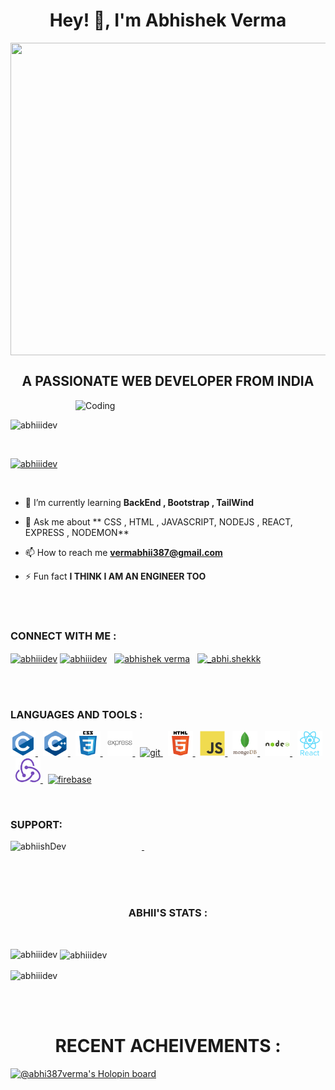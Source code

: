 <h1 align="center">Hey! 👋, I'm Abhishek Verma</h1>
<img align="center" height=500px width=900px src="https://imgs.search.brave.com/rvUj-4w4gORSmRBVP9aVxDsqz3dWyCtEoOS5KmitwfM/rs:fit:800:600:1/g:ce/aHR0cHM6Ly9taXJv/Lm1lZGl1bS5jb20v/bWF4LzE2MDAvMCpD/LWNQUDlEMk1JeWVl/eEFULmdpZg.gif">
<h2 align="center">A PASSIONATE WEB DEVELOPER FROM INDIA </h3>
<img align="right" alt="Coding" width="400" src="https://imgs.search.brave.com/sKUXuQ-Q7qk_d1q67gCDfB5LVuUAXA64n5nwyUHswak/rs:fit:680:428:1/g:ce/aHR0cDovL3N0dWRp/b3BpeGVsLmluL3dw/LWNvbnRlbnQvdXBs/b2Fkcy8yMDE3LzEx/L3Nlbmlvci1mcm9u/dC1lbmQtZGV2ZWxv/cGVyLW9wZW5pbmdz/LTEuZ2lm.gif">
<br>
<p align="left"> <img src="https://komarev.com/ghpvc/?username=abhiiidev&label=Profile%20views&color=0e75b6&style=flat" alt="abhiiidev" /> </p>
<br>

<p align="left"> <a href="https://twitter.com/abhiiidev" target="blank"><img src="https://img.shields.io/twitter/follow/abhiiidev?logo=twitter&style=for-the-badge" alt="abhiiidev" /></a> </p>
<br>

- 🌱 I’m currently learning **BackEnd , Bootstrap , TailWind**

- 💬 Ask me about ** CSS , HTML , JAVASCRIPT, NODEJS , REACT, EXPRESS , NODEMON**

- 📫 How to reach me **vermabhii387@gmail.com**

- ⚡ Fun fact **I THINK I AM AN ENGINEER TOO**
 <br>
<br>



<h3 align="left">CONNECT WITH ME : </h3>
<p align="left">
 <a href="https://dev.to/abhiiidev" target="blank"><img align="center" src="https://raw.githubusercontent.com/rahuldkjain/github-profile-readme-generator/master/src/images/icons/Social/devto.svg" alt="abhiiidev" height="30" width="40" /></a>
<a href="https://twitter.com/abhiiidev" target="blank"><img align="center" src="https://raw.githubusercontent.com/rahuldkjain/github-profile-readme-generator/master/src/images/icons/Social/twitter.svg" alt="abhiiidev" height="30" width="40" /></a>
  &nbsp;
<a href="https://www.linkedin.com/in/abhishek-verma-232ba6225/" target="blank"><img align="center" src="https://raw.githubusercontent.com/rahuldkjain/github-profile-readme-generator/master/src/images/icons/Social/linked-in-alt.svg" alt="abhishek verma" height="30" width="40" /></a>
   &nbsp;
<a href="https://instagram.com/_abhi.shekkk" target="blank"><img align="center" src="https://raw.githubusercontent.com/rahuldkjain/github-profile-readme-generator/master/src/images/icons/Social/instagram.svg" alt="_abhi.shekkk" height="30" width="40" /></a>
   &nbsp;

</p>
<br>
<br>
<h3 align="left">LANGUAGES AND TOOLS : </h3>
<p align="left"> <a href="https://www.cprogramming.com/" target="_blank" rel="noreferrer"> <img src="https://raw.githubusercontent.com/devicons/devicon/master/icons/c/c-original.svg" alt="c" width="40" height="40"/> </a>
   &nbsp;
  <a href="https://www.w3schools.com/cpp/" target="_blank" rel="noreferrer"> <img src="https://raw.githubusercontent.com/devicons/devicon/master/icons/cplusplus/cplusplus-original.svg" alt="cplusplus" width="40" height="40"/> </a>
   &nbsp;
  <a href="https://www.w3schools.com/css/" target="_blank" rel="noreferrer"> <img src="https://raw.githubusercontent.com/devicons/devicon/master/icons/css3/css3-original-wordmark.svg" alt="css3" width="40" height="40"/> </a>
   &nbsp;
  <a href="https://expressjs.com" target="_blank" rel="noreferrer"> <img src="https://raw.githubusercontent.com/devicons/devicon/master/icons/express/express-original-wordmark.svg" alt="express" width="40" height="40"/> </a> 
   &nbsp;
  <a href="https://git-scm.com/" target="_blank" rel="noreferrer"> <img src="https://www.vectorlogo.zone/logos/git-scm/git-scm-icon.svg" alt="git" width="40" height="40"/> </a> 
   &nbsp;
  <a href="https://www.w3.org/html/" target="_blank" rel="noreferrer"> <img src="https://raw.githubusercontent.com/devicons/devicon/master/icons/html5/html5-original-wordmark.svg" alt="html5" width="40" height="40"/> </a> 
   &nbsp;
  <a href="https://developer.mozilla.org/en-US/docs/Web/JavaScript" target="_blank" rel="noreferrer"> <img src="https://raw.githubusercontent.com/devicons/devicon/master/icons/javascript/javascript-original.svg" alt="javascript" width="40" height="40"/> </a>
   &nbsp;
  <a href="https://www.mongodb.com/" target="_blank" rel="noreferrer"> <img src="https://raw.githubusercontent.com/devicons/devicon/master/icons/mongodb/mongodb-original-wordmark.svg" alt="mongodb" width="40" height="40"/> </a>
   &nbsp;
  <a href="https://nodejs.org" target="_blank" rel="noreferrer"> <img src="https://raw.githubusercontent.com/devicons/devicon/master/icons/nodejs/nodejs-original-wordmark.svg" alt="nodejs" width="40" height="40"/> </a> 
   &nbsp;
  <a href="https://reactjs.org/" target="_blank" rel="noreferrer"> <img src="https://raw.githubusercontent.com/devicons/devicon/master/icons/react/react-original-wordmark.svg" alt="react" width="40" height="40"/> </a> 
   &nbsp;
 <a href="https://redux.js.org" target="_blank" rel="noreferrer"> <img src="https://raw.githubusercontent.com/devicons/devicon/master/icons/redux/redux-original.svg" alt="redux" width="40" height="40"/> </a>    &nbsp;
  <a href="https://firebase.google.com/" target="_blank" rel="noreferrer"> <img src="https://www.vectorlogo.zone/logos/firebase/firebase-icon.svg" alt="firebase" width="40" height="40"/> </a></p>
</p>
 
<br>

<h3 align="left">SUPPORT:</h3>
<p>
  
  <a href="https://www.buymeacoffee.com/abhiishDev"> &nbsp; <img align="left" src="https://cdn.buymeacoffee.com/buttons/v2/default-yellow.png" height="50" width="210" alt="abhiishDev" /></a></p><br><br>
<br>

<h3 align="center"> ABHII'S STATS : </h3>
<br>


<p><img align="left" src="https://github-readme-stats-beryl.vercel.app/api?username=abhiiidev&show_icons=true&title_color=fff&icon_color=79ff97&text_color=9f9f9f&bg_color=151515" alt="abhiiidev" /></p>

<p>&nbsp;<img align="center" src="https://github-readme-stats.vercel.app/api?username=abhiiidev&show_icons=true&locale=en" alt="abhiiidev" /></p>

<p><img align="center" src="https://github-readme-streak-stats.herokuapp.com/?user=abhiiidev&" alt="abhiiidev" /></p>
<br> <br>

<H1 align="center" > RECENT ACHEIVEMENTS : </H1>

[![@abhi387verma's Holopin board](https://holopin.me/abhi387verma)](https://holopin.io/@abhi387verma)
